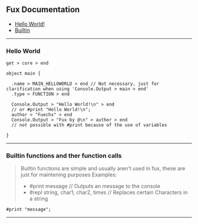 ## Fux Documentation

- [Hello World!](#hello-world)
- [Builtin](#builtin-functions)

---

### Hello World

```
get > core > end

object main {

  .name > MAIN_HELLOWORLD > end // Not necessary, just for clarification when using 'Console.Output > main > end'
  .type > FUNCTION > end
  
  Console.Output > "Hello World!\n" > end 
  // or #print "Hello World!\n";
  author > "Fuechs" > end
  Console.Output > "Fux by @\n" > author > end
  // not possible with #print because of the use of variables

}

```

---

### Builtin functions and ther function calls

> Builtin functions are simple and usually aren't used in fux, these are just for maintening purposes
> Examples:
> - #print message // Outputs an message to the console 
> - #repl string, char1, char2, times // Replaces certain Characters in a string

```
#print "message";
```

---
